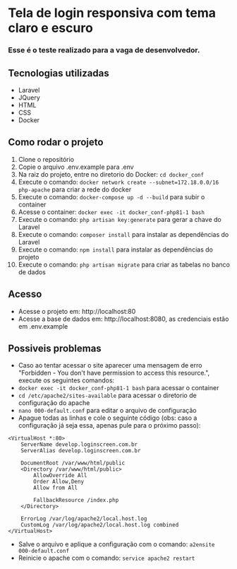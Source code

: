 # Tela de login responsiva com tema claro e escuro

### Esse é o teste realizado para a vaga de desenvolvedor.

## Tecnologias utilizadas
- Laravel
- JQuery
- HTML
- CSS
- Docker

## Como rodar o projeto
1. Clone o repositório
2. Copie o arquivo .env.example para .env
3. Na raiz do projeto, entre no diretorio do Docker: ```cd docker_conf```
4. Execute o comando: ```docker network create --subnet=172.18.0.0/16 php-apache``` para criar a rede do docker
5. Execute o comando: ```docker-compose up -d --build``` para subir o container
6. Acesse o container: ```docker exec -it docker_conf-php81-1 bash```
7. Execute o comando: ```php artisan key:generate``` para gerar a chave do Laravel
8. Execute o comando: ```composer install``` para instalar as dependências do Laravel
9. Execute o comando: ```npm install``` para instalar as dependências do projeto
10. Execute o comando: ```php artisan migrate``` para criar as tabelas no banco de dados

## Acesso
- Acesse o projeto em: http://localhost:80
- Acesse a base de dados em: http://localhost:8080, as credenciais estão em .env.example

## Possiveis problemas
- Caso ao tentar acessar o site aparecer uma mensagem de erro "Forbidden - You don't have permission to access this resource.", execute os seguintes comandos:
- ```docker exec -it docker_conf-php81-1 bash``` para acessar o container
- ```cd /etc/apache2/sites-available``` para acessar o diretorio de configuração do apache
- ```nano 000-default.conf``` para editar o arquivo de configuração
- Apague todas as linhas e cole o seguinte código (obs: caso a configuração já seja essa, apenas pule para o próximo passo):
```
<VirtualHost *:80>
    ServerName develop.loginscreen.com.br
    ServerAlias develop.loginscreen.com.br

    DocumentRoot /var/www/html/public
    <Directory /var/www/html/public>
        AllowOverride All
        Order Allow,Deny
        Allow from All

        FallbackResource /index.php
    </Directory>

    ErrorLog /var/log/apache2/local.host.log
    CustomLog /var/log/apache2/local.host.log combined
</VirtualHost>
```
- Salve o arquivo e aplique a configuração com o comando: ```a2ensite 000-default.conf```
- Reinicie o apache com o comando: ```service apache2 restart```
